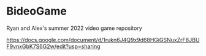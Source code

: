 # BideoGame
Ryan and Alex's summer 2022 video game repository


https://docs.google.com/document/d/1rukn6J4Q9x9d68HGiGSNuxZrF8JBUF9vnxGbK7S6G2w/edit?usp=sharing
